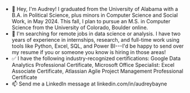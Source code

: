 - 👋 Hey, I'm Audrey! I graduated from the University of Alabama with a B.A. in Political Science, plus minors in Computer Science and Social Work, in May 2024. This fall, I plan to pursue an M.S. in Computer Science from the University of Colorado, Boulder online.
- 💼 I'm searching for remote jobs in data science or analysis. I have two years of experience in internships, research, and full-time work using tools like Python, Excel, SQL, and Power BI---I'd be happy to send over my resume if you or someone you know is hiring in those areas!
- ✅ I have the following industry-recognized certifications: Google Data Analytics Professional Certificate, Microsoft Office Specialist: Excel Associate Certificate, Atlassian Agile Project Management Professional Certificate
- 📫 Send me a LinkedIn message at linkedin.com/in/audreybayne

<!---
audreybayne14/audreybayne14 is a ✨ special ✨ repository because its `README.md` (this file) appears on your GitHub profile.
You can click the Preview link to take a look at your changes.
--->
